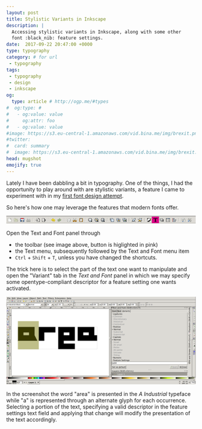 ```yaml
---
layout: post
title: Stylistic Variants in Inkscape
description: |
  Accessing stylistic variants in Inkscape, along with some other
  font :black_nib: feature settings.
date:  2017-09-22 20:47:00 +0000
type: typography
category: # for url
 - typography
tags:
 - typography
 - design
 - inkscape
og:
  type: article # http://ogp.me/#types
#  og:type: #
#   - og:value: value
#     og:attr: foo
#   - og:value: value
#image: https://s3.eu-central-1.amazonaws.com/vid.bina.me/img/brexit.png
#twitter:
#  card: summary
#  image: https://s3.eu-central-1.amazonaws.com/vid.bina.me/img/brexit.png
head: mugshot
emojify: true
---
```

Lately I have been dabbling a bit in typography. One of the things, I had the
opportunity to play around with are stylistic variants, a feature I came to
experiment with in my
[first font design attempt](https://github.com/vidbina/a-industrial).

So here's how one may leverage the features that modern fonts offer.

<div class="element image"><img alt="Text and Font item in the toolbar" src="/img/text-in-toolbar-inkscape.png" /></div>

Open the Text and Font panel through
 - the toolbar (see image above, button is higlighted in pink)
 - the Text menu, subsequently followed by the Text and Font menu item
 - `Ctrl` + `Shift` + `T`, unless you have changed the shortcuts.

The trick here is to select the part of the text one want to manipulate and
open the "Variant" tab in the _Text and Font_ panel in which we may specify
some opentype-compliant descriptor for a feature setting one wants activated.

<!--
<div class="element image">
<img alt="Example of the _Text and Font_ Variant interface" src="/img/text-and-font-variant.png"/>
</div>
-->

<div class="element image">
<img alt="Screenshot of the entire workspace while specifying variants for glyphs" src="/img/variant-inkscape-screenshot.png" />
</div>

In the screenshot the word "area" is presented in the _A Industrial_ typeface
while "a" is represented through an alternate glyph for each occurrence.
Selecting a portion of the text, specifying a valid descriptor in the feature
settings text field and applying that change will modify the presentation of
the text accordingly.
